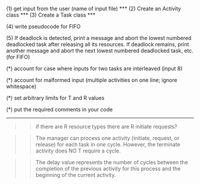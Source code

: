 
(1) get input from the user (name of input file) ***
(2) Create an Activity class ***
(3) Create a Task class ***


(4) write pseudocode for FIFO 

(5) If deadlock is detected, print a message and abort the lowest numbered deadlocked task after releasing all its resources. If
    deadlock remains, print another message and abort the next lowest numbered deadlocked task, etc. (for FIFO)





(*) account for case where inputs for two tasks are interleaved (input 8)

(*) account for malformed input (multiple activities on one line; ignore whitespace) 

(*) set arbitrary limits for T and R values 

(*) put the required comments in your code 

---------------------------------------------------------------

>> if there are R resource types there are R initiate requests? 

>> The manager can process one activity (initiate, request, or release) for each task in one cycle.
   However, the terminate activity does NO T require a cycle.
   
>> The delay value represents the number of cycles between the completion of the previous activity for this
   process and the beginning of the current activity. 
   